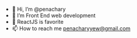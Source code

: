 - 👋 Hi, I’m @penachary
- 👀 I’m Front End web development
- 🌱  ReactJS is favorite
- 📫 How to reach me penacharyyew@gmail.com

<!---
penachary/penachary is a ✨ special ✨ repository because its `README.md` (this file) appears on your GitHub profile.
You can click the Preview link to take a look at your changes.
--->
